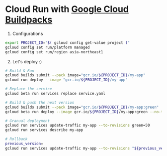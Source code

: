 # Cloud Run with [Google Cloud Buildpacks](https://github.com/GoogleCloudPlatform/buildpacks)

1. Configurations

```bash
export PROJECT_ID="$( gcloud config get-value project )"
gcloud config set run/platform managed
gcloud config set run/region asia-northeast1
```

2. Let's deploy :)

```bash
# Build & Run
gcloud builds submit --pack image="gcr.io/${PROJECT_ID}/my-app"
gcloud run deploy --image "gcr.io/${PROJECT_ID}/my-app"

# Replace the service
gcloud beta run services replace service.yaml

# Build & push the next version
gcloud builds submit --pack image="gcr.io/${PROJECT_ID}/my-app:green"
gcloud beta run deploy --image gcr.io/${PROJECT_ID}/my-app:green --no-traffic

# Granual deployment
gcloud run services update-traffic my-app --to-revisions green=50
gcloud run services describe my-app

# Rollback
previous_version=
gcloud run services update-traffic my-app --to-revisions "${previous_version}"
```
